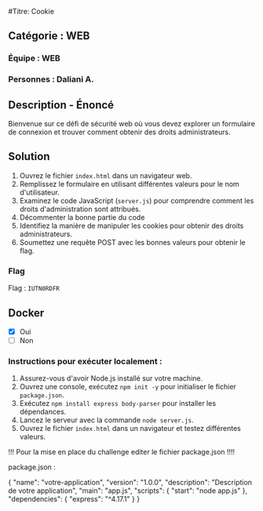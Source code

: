 \#Titre: Cookie

## Catégorie : WEB

### Équipe : WEB

### Personnes : Daliani A.

## Description - Énoncé

Bienvenue sur ce défi de sécurité web où vous devez explorer un formulaire de connexion et trouver comment obtenir des droits administrateurs.

## Solution

1. Ouvrez le fichier `index.html` dans un navigateur web.
2. Remplissez le formulaire en utilisant différentes valeurs pour le nom d'utilisateur.
3. Examinez le code JavaScript (`server.js`) pour comprendre comment les droits d'administration sont attribués.
4. Décommenter la bonne partie du code
5. Identifiez la manière de manipuler les cookies pour obtenir des droits administrateurs.
6. Soumettez une requête POST avec les bonnes valeurs pour obtenir le flag.

### Flag

Flag : `IUTN0RDFR`

## Docker

- [x] Oui
- [ ] Non

### Instructions pour exécuter localement :

1. Assurez-vous d'avoir Node.js installé sur votre machine.
2. Ouvrez une console, exécutez `npm init -y` pour initialiser le fichier `package.json`.
3. Exécutez `npm install express body-parser` pour installer les dépendances.
4. Lancez le serveur avec la commande `node server.js`.
5. Ouvrez le fichier `index.html` dans un navigateur et testez différentes valeurs.

!!! Pour la mise en place du challenge editer le fichier package.json !!!!

package.json :

{
"name": "votre-application",
"version": "1.0.0",
"description": "Description de votre application",
"main": "app.js",
"scripts": {
"start": "node app.js"
},
"dependencies": {
"express": "^4.17.1"
}
}